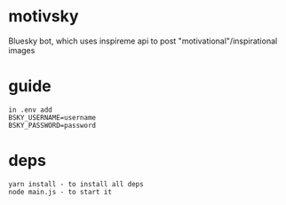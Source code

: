 # motivsky

Bluesky bot, which uses inspireme api to post "motivational"/inspirational images

# guide
```
in .env add 
BSKY_USERNAME=username
BSKY_PASSWORD=password
```

# deps
```
yarn install - to install all deps
node main.js - to start it
``` 
